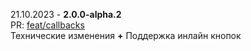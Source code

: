 21.10.2023 - **2.0.0-alpha.2**
\
PR: [feat/callbacks](https://github.com/pashokitsme/maiq-parser-next/pull/1)
\
Технические изменения
**+** Поддержка инлайн кнопок